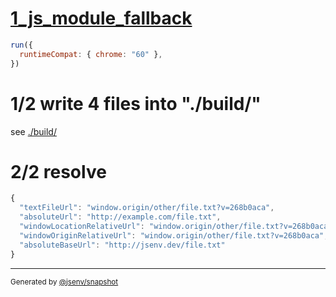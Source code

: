 # [1_js_module_fallback](../../new_url.test.mjs#L30)

```js
run({
  runtimeCompat: { chrome: "60" },
})
```

# 1/2 write 4 files into "./build/"

see [./build/](./build/)

# 2/2 resolve

```js
{
  "textFileUrl": "window.origin/other/file.txt?v=268b0aca",
  "absoluteUrl": "http://example.com/file.txt",
  "windowLocationRelativeUrl": "window.origin/other/file.txt?v=268b0aca",
  "windowOriginRelativeUrl": "window.origin/other/file.txt?v=268b0aca",
  "absoluteBaseUrl": "http://jsenv.dev/file.txt"
}
```

---

<sub>
  Generated by <a href="https://github.com/jsenv/core/tree/main/packages/tooling/snapshot">@jsenv/snapshot</a>
</sub>
